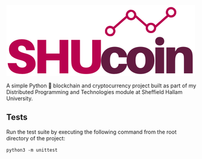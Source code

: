 ![SHUcoin](logo.png)

A simple Python 🐍 blockchain and cryptocurrency project built as part of my Distributed Programming and Technologies module at Sheffield Hallam University.

## Tests

Run the test suite by executing the following command from the root directory of the project:

```
python3 -m unittest
```